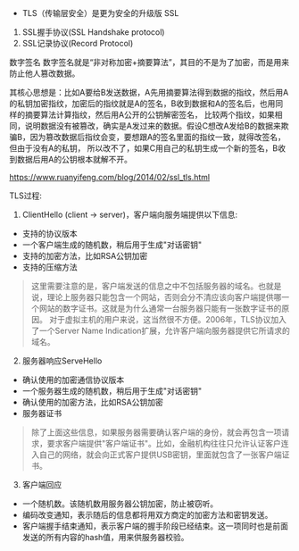 
* TLS（传输层安全）是更为安全的升级版 SSL

1. SSL握手协议(SSL Handshake protocol)
2. SSL记录协议(Record Protocol)

数字签名
数字签名就是“非对称加密+摘要算法”，其目的不是为了加密，而是用来防止他人篡改数据。

其核心思想是：比如A要给B发送数据，A先用摘要算法得到数据的指纹，然后用A的私钥加密指纹，加密后的指纹就是A的签名，B收到数据和A的签名后，也用同样的摘要算法计算指纹，然后用A公开的公钥解密签名，
比较两个指纹，如果相同，说明数据没有被篡改，确实是A发过来的数据。假设C想改A发给B的数据来欺骗B，因为篡改数据后指纹会变，要想跟A的签名里面的指纹一致，就得改签名，但由于没有A的私钥，
所以改不了，如果C用自己的私钥生成一个新的签名，B收到数据后用A的公钥根本就解不开。


https://www.ruanyifeng.com/blog/2014/02/ssl_tls.html


TLS过程:
1. ClientHello (client -> server)，客户端向服务端提供以下信息:

  * 支持的协议版本
  * 一个客户端生成的随机数，稍后用于生成"对话密钥"
  * 支持的加密方法，比如RSA公钥加密
  * 支持的压缩方法

> 这里需要注意的是，客户端发送的信息之中不包括服务器的域名。也就是说，理论上服务器只能包含一个网站，否则会分不清应该向客户端提供哪一个网站的数字证书。这就是为什么通常一台服务器只能有一张数字证书的原因。
> 对于虚拟主机的用户来说，这当然很不方便。2006年，TLS协议加入了一个Server Name Indication扩展，允许客户端向服务器提供它所请求的域名。

2. 服务器响应ServeHello

  * 确认使用的加密通信协议版本
  * 一个服务器生成的随机数，稍后用于生成"对话密钥"
  * 确认使用的加密方法，比如RSA公钥加密
  * 服务器证书

> 除了上面这些信息，如果服务器需要确认客户端的身份，就会再包含一项请求，要求客户端提供"客户端证书"。比如，金融机构往往只允许认证客户连入自己的网络，就会向正式客户提供USB密钥，里面就包含了一张客户端证书。

3. 客户端回应

  *  一个随机数。该随机数用服务器公钥加密，防止被窃听。
  * 编码改变通知，表示随后的信息都将用双方商定的加密方法和密钥发送。
  * 客户端握手结束通知，表示客户端的握手阶段已经结束。这一项同时也是前面发送的所有内容的hash值，用来供服务器校验。
